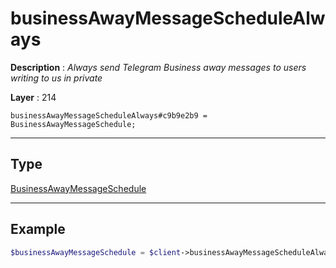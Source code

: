 # businessAwayMessageScheduleAlways

**Description** : *Always send Telegram Business away messages to users writing to us in private*

**Layer** : 214

```tl
businessAwayMessageScheduleAlways#c9b9e2b9 = BusinessAwayMessageSchedule;
```

---

## Type

[BusinessAwayMessageSchedule](type/BusinessAwayMessageSchedule)

---

## Example

```php
$businessAwayMessageSchedule = $client->businessAwayMessageScheduleAlways();
```